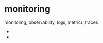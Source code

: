 # monitoring
monitoring, observability, logs, metrics, traces

- [](/cloud-native-era)
- [](/prometheus-101)

